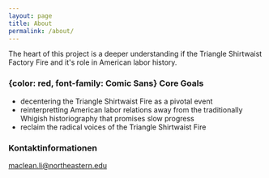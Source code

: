 ```yaml
---
layout: page
title: About
permalink: /about/
---
```


The heart of this project is a deeper understanding if the Triangle Shirtwaist Factory Fire and it's role in American labor history. 

### {color: red, font-family: Comic Sans} Core Goals

+ decentering the Triangle Shirtwaist Fire as a pivotal event
+ reinterpretting American labor relations away from the traditionally Whigish historiography that promises slow progress
+ reclaim the radical voices of the Triangle Shirtwaist Fire

### Kontaktinformationen

[maclean.li@northeastern.edu](mailto:maclean.li@northeastern.edu)